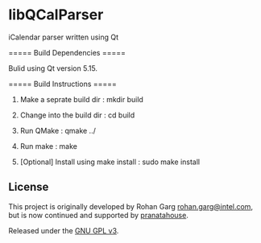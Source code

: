 libQCalParser
============
iCalendar parser written using Qt


===== Build Dependencies =====

Bulid using Qt version 5.15.


===== Build Instructions =====

1) Make a seprate build dir :
    mkdir build

2) Change into the build dir :
    cd build

3) Run QMake :
    qmake ../

4) Run make :
    make

5) [Optional] Install using make install :
    sudo make install


License
-------

This project is originally developed by Rohan Garg <rohan.garg@intel.com>, but is now continued and supported by [pranatahouse](http://pranatahouse.com).

Released under the [GNU GPL v3](http://www.gnu.org/licenses/gpl.html).
